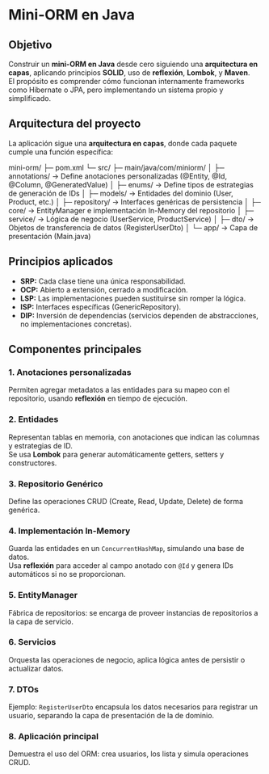 #  Mini-ORM en Java

## Objetivo
Construir un **mini-ORM en Java** desde cero siguiendo una **arquitectura en capas**, aplicando principios **SOLID**, uso de **reflexión**, **Lombok**, y **Maven**.  
El propósito es comprender cómo funcionan internamente frameworks como Hibernate o JPA, pero implementando un sistema propio y simplificado.



## Arquitectura del proyecto

La aplicación sigue una **arquitectura en capas**, donde cada paquete cumple una función específica:


mini-orm/
├─ pom.xml
└─ src/
   ├─ main/java/com/miniorm/
   │  ├─ annotations/      → Define anotaciones personalizadas (@Entity, @Id, @Column, @GeneratedValue)
   │  ├─ enums/            → Define tipos de estrategias de generación de IDs
   │  ├─ models/           → Entidades del dominio (User, Product, etc.)
   │  ├─ repository/       → Interfaces genéricas de persistencia
   │  ├─ core/             → EntityManager e implementación In-Memory del repositorio
   │  ├─ service/          → Lógica de negocio (UserService, ProductService)
   │  ├─ dto/              → Objetos de transferencia de datos (RegisterUserDto)
   │  └─ app/              → Capa de presentación (Main.java)



## Principios aplicados

- **SRP:** Cada clase tiene una única responsabilidad.
- **OCP:** Abierto a extensión, cerrado a modificación.
- **LSP:** Las implementaciones pueden sustituirse sin romper la lógica.
- **ISP:** Interfaces específicas (GenericRepository).
- **DIP:** Inversión de dependencias (servicios dependen de abstracciones, no implementaciones concretas).


##  Componentes principales

###  1. Anotaciones personalizadas
Permiten agregar metadatos a las entidades para su mapeo con el repositorio, usando **reflexión** en tiempo de ejecución.

###  2. Entidades
Representan tablas en memoria, con anotaciones que indican las columnas y estrategias de ID.  
Se usa **Lombok** para generar automáticamente getters, setters y constructores.

###  3. Repositorio Genérico
Define las operaciones CRUD (Create, Read, Update, Delete) de forma genérica.

### 4. Implementación In-Memory
Guarda las entidades en un `ConcurrentHashMap`, simulando una base de datos.  
Usa **reflexión** para acceder al campo anotado con `@Id` y genera IDs automáticos si no se proporcionan.

###  5. EntityManager
Fábrica de repositorios: se encarga de proveer instancias de repositorios a la capa de servicio.

###  6. Servicios
Orquesta las operaciones de negocio, aplica lógica antes de persistir o actualizar datos.

###  7. DTOs
Ejemplo: `RegisterUserDto` encapsula los datos necesarios para registrar un usuario, separando la capa de presentación de la de dominio.

###  8. Aplicación principal
Demuestra el uso del ORM: crea usuarios, los lista y simula operaciones CRUD.
